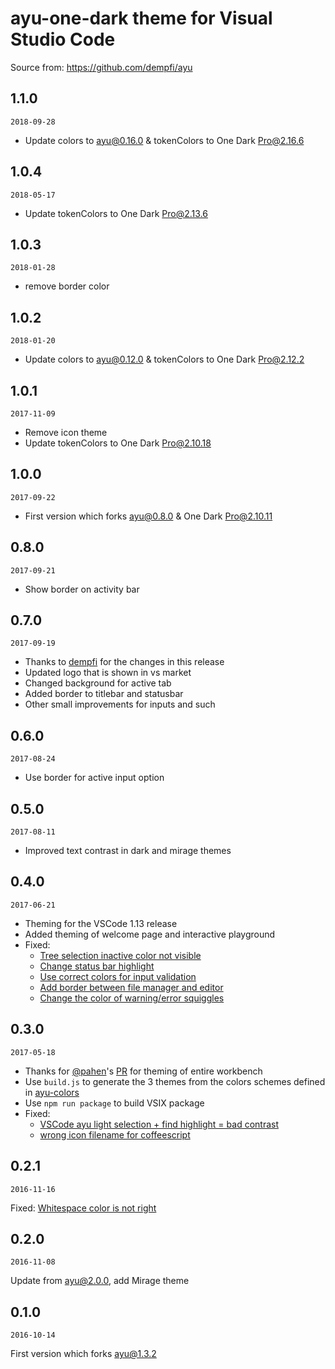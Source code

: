 # ayu-one-dark theme for Visual Studio Code

Source from: https://github.com/dempfi/ayu

## 1.1.0

`2018-09-28`
- Update colors to ayu@0.16.0 & tokenColors to One Dark Pro@2.16.6

## 1.0.4

`2018-05-17`
- Update tokenColors to One Dark Pro@2.13.6

## 1.0.3

`2018-01-28`
- remove border color

## 1.0.2

`2018-01-20`
- Update colors to ayu@0.12.0 & tokenColors to One Dark Pro@2.12.2

## 1.0.1

`2017-11-09`
- Remove icon theme
- Update tokenColors to One Dark Pro@2.10.18

## 1.0.0

`2017-09-22`
- First version which forks ayu@0.8.0 & One Dark Pro@2.10.11

## 0.8.0

`2017-09-21`
- Show border on activity bar

## 0.7.0

`2017-09-19`
- Thanks to [dempfi](https://github.com/dempfi) for the changes in this release
- Updated logo that is shown in vs market
- Changed background for active tab
- Added border to titlebar and statusbar
- Other small improvements for inputs and such

## 0.6.0

`2017-08-24`

-  Use border for active input option

## 0.5.0

`2017-08-11`

- Improved text contrast in dark and mirage themes

## 0.4.0

`2017-06-21`

- Theming for the VSCode 1.13 release
- Added theming of welcome page and interactive playground
- Fixed:
    - [Tree selection inactive color not visible](https://github.com/teabyii/vscode-ayu/issues/12)
    - [Change status bar highlight](https://github.com/teabyii/vscode-ayu/issues/13)
    - [Use correct colors for input validation](https://github.com/teabyii/vscode-ayu/issues/14)
    - [Add border between file manager and editor](https://github.com/teabyii/vscode-ayu/issues/15)
    - [Change the color of warning/error squiggles](https://github.com/teabyii/vscode-ayu/issues/16)

## 0.3.0

`2017-05-18`

- Thanks for [@pahen](https://github.com/pahen)'s [PR](https://github.com/teabyii/vscode-ayu/pull/8) for theming of entire workbench
- Use `build.js` to generate the 3 themes from the colors schemes defined in [ayu-colors](https://github.com/ayu-theme/ayu-colors)
- Use `npm run package` to build VSIX package
- Fixed:
    - [VSCode ayu light selection + find highlight = bad contrast](https://github.com/teabyii/vscode-ayu/issues/3)
    - [wrong icon filename for coffeescript](https://github.com/teabyii/vscode-ayu/issues/6)

## 0.2.1

`2016-11-16`

Fixed: [Whitespace color is not right](https://github.com/jsenjoy/vscode-ayu/issues/2)

## 0.2.0

`2016-11-08`

Update from ayu@2.0.0, add Mirage theme

## 0.1.0

`2016-10-14`

First version which forks ayu@1.3.2
